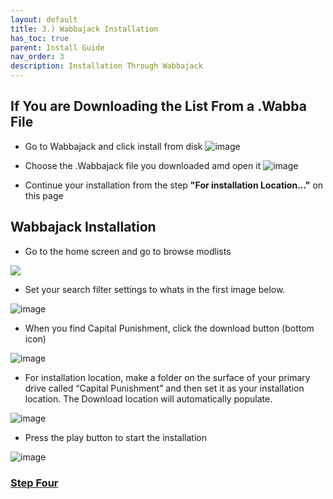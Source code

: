 ```yaml
---
layout: default
title: 3.) Wabbajack Installation
has_toc: true
parent: Install Guide
nav_order: 3
description: Installation Through Wabbajack
---
```


## If You are Downloading the List From a .Wabba File
- Go to Wabbajack and click install from disk
![image](https://user-images.githubusercontent.com/112358568/218915538-8ca1e58d-f12e-439d-ae3a-ceef01bfe668.png)

- Choose the .Wabbajack file you downloaded amd open it
![image](https://user-images.githubusercontent.com/112358568/218915687-99e65947-0738-4f4f-875c-90189e8fcc42.png)

- Continue your installation from the step **"For installation Location..."** on this page

## **Wabbajack Installation**

- Go to the home screen and go to browse modlists

![](https://media.discordapp.net/attachments/984100624733962340/1019105716302258268/unknown.png)

- Set your search filter settings to whats in the first image below.

![image](https://user-images.githubusercontent.com/114360108/200664910-c61915e5-6f6a-4d0e-bba7-8118a853cdf4.png)

- When you find Capital Punishment, click the download button (bottom icon)

![image](https://user-images.githubusercontent.com/114360108/200691470-d9d97b12-5fa4-46df-b6b8-930e9f48bfec.png)

- For installation location, make a folder on the surface of your primary drive called “Capital Punishment” and then set it as your installation location. The Download location will automatically populate.

![image](https://user-images.githubusercontent.com/114360108/200665555-b973bb1c-092d-4671-ba8a-16d742ca2aa4.png)

- Press the play button to start the installation

![image](https://user-images.githubusercontent.com/112358568/190105266-ba1bfb8c-7f06-4fb3-9e08-6a5c74f0ab00.png)

### [**Step Four**](https://www.capitalpunishmentmod.com/02InstallGuide/4-TTW-Installation/)
